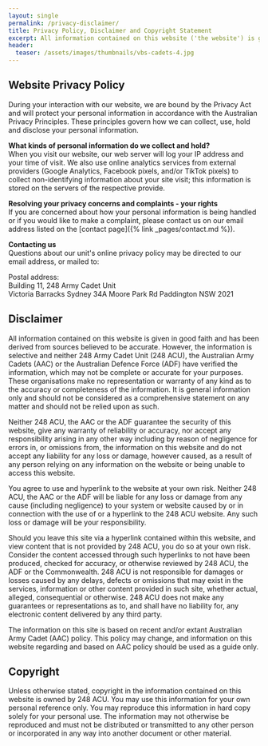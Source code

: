 ```yaml
---
layout: single
permalink: /privacy-disclaimer/
title: Privacy Policy, Disclaimer and Copyright Statement
excerpt: All information contained on this website ('the website') is given in good faith and has been derived from sources believed to be accurate.
header:
  teaser: /assets/images/thumbnails/vbs-cadets-4.jpg
---
```


## Website Privacy Policy 

During your interaction with our website, we are bound by the Privacy Act and will protect your personal information in accordance with the Australian Privacy Principles. These principles govern how we can collect, use, hold and disclose your personal information.

__What kinds of personal information do we collect and hold?__  
When you visit our website, our web server will log your IP address and your time of visit. We also use online analytics services from external providers (Google Analytics, Facebook pixels, and/or TikTok pixels) to collect non-identifying information about your site visit; this information is stored on the servers of the respective provide.

__Resolving your privacy concerns and complaints - your rights__  
If you are concerned about how your personal information is being handled or if you would like to make a complaint, please contact us on our email address listed on the [contact page]({% link _pages/contact.md %}).

__Contacting us__  
Questions about our unit's online privacy policy may be directed to our email address, or mailed to:

Postal address:  
Building 11, 248 Army Cadet Unit  
Victoria Barracks Sydney
34A Moore Park Rd
Paddington NSW 2021  


## Disclaimer

All information contained on this website is given in good faith and has been derived from sources believed to be accurate. However, the information is selective and neither 248 Army Cadet Unit (248 ACU), the Australian Army Cadets (AAC) or the Australian Defence Force (ADF) have verified the information, which may not be complete or accurate for your purposes. These organisations make no representation or warranty of any kind as to the accuracy or completeness of the information. It is general information only and should not be considered as a comprehensive statement on any matter and should not be relied upon as such.

Neither 248 ACU, the AAC or the ADF guarantee the security of this website, give any warranty of reliability or accuracy, nor accept any responsibility arising in any other way including by reason of negligence for errors in, or omissions from, the information on this website and do not accept any liability for any loss or damage, however caused, as a result of any person relying on any information on the website or being unable to access this website.

You agree to use and hyperlink to the website at your own risk. Neither 248 ACU, the AAC or the ADF will be liable for any loss or damage from any cause (including negligence) to your system or website caused by or in connection with the use of or a hyperlink to the 248 ACU website. Any such loss or damage will be your responsibility.

Should you leave this site via a hyperlink contained within this website, and view content that is not provided by 248 ACU, you do so at your own risk. Consider the content accessed through such hyperlinks to not have been produced, checked for accuracy, or otherwise reviewed by 248 ACU, the ADF or the Commonwealth. 248 ACU is not responsible for damages or losses caused by any delays, defects or omissions that may exist in the services, information or other content provided in such site, whether actual, alleged, consequential or otherwise. 248 ACU does not make any guarantees or representations as to, and shall have no liability for, any electronic content delivered by any third party.

The information on this site is based on recent and/or extant Australian Army Cadet (AAC) policy. This policy may change, and information on this website regarding and based on AAC policy should be used as a guide only.

## Copyright

Unless otherwise stated, copyright in the information contained on this website is owned by 248 ACU. You may use this information for your own personal reference only. You may reproduce this information in hard copy solely for your personal use. The information may not otherwise be reproduced and must not be distributed or transmitted to any other person or incorporated in any way into another document or other material.
